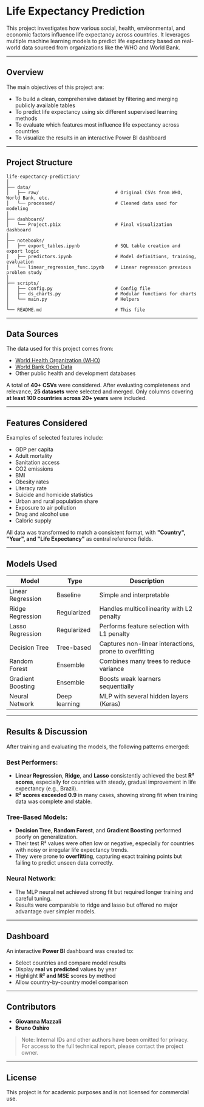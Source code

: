 
# Life Expectancy Prediction

This project investigates how various social, health, environmental, and economic factors influence life expectancy across countries. It leverages multiple machine learning models to predict life expectancy based on real-world data sourced from organizations like the WHO and World Bank.

---

## Overview

The main objectives of this project are:

- To build a clean, comprehensive dataset by filtering and merging publicly available tables  
- To predict life expectancy using six different supervised learning methods  
- To evaluate which features most influence life expectancy across countries  
- To visualize the results in an interactive Power BI dashboard

---

## Project Structure

```
life-expectancy-prediction/
│
├── data/
│   ├── raw/                            # Original CSVs from WHO, World Bank, etc.
│   └── processed/                      # Cleaned data used for modeling
│
├── dashboard/
│   └── Project.pbix                    # Final visualization dashboard
│
├── notebooks/
│   ├── export_tables.ipynb             # SQL table creation and export logic
│   ├── predictors.ipynb                # Model definitions, training, evaluation
│   └── linear_regression_func.ipynb    # Linear regression previous problem study
│
├── scripts/
│   ├── config.py                       # Config file
│   ├── ds_charts.py                    # Modular functions for charts
│   └── main.py                         # Helpers
│
└── README.md                           # This file
```

---

## Data Sources

The data used for this project comes from:

- [World Health Organization (WHO)](https://www.who.int/)
- [World Bank Open Data](https://data.worldbank.org/)
- Other public health and development databases

A total of **40+ CSVs** were considered. After evaluating completeness and relevance, **25 datasets** were selected and merged. Only columns covering **at least 100 countries across 20+ years** were included.

---

## Features Considered

Examples of selected features include:

- GDP per capita  
- Adult mortality  
- Sanitation access  
- CO2 emissions  
- BMI  
- Obesity rates  
- Literacy rate  
- Suicide and homicide statistics  
- Urban and rural population share  
- Exposure to air pollution  
- Drug and alcohol use  
- Caloric supply  

All data was transformed to match a consistent format, with **"Country", "Year", and "Life Expectancy"** as central reference fields.

---

## Models Used

| Model               | Type              | Description |
|--------------------|-------------------|-------------|
| Linear Regression   | Baseline          | Simple and interpretable |
| Ridge Regression    | Regularized       | Handles multicollinearity with L2 penalty |
| Lasso Regression    | Regularized       | Performs feature selection with L1 penalty |
| Decision Tree       | Tree-based        | Captures non-linear interactions, prone to overfitting |
| Random Forest       | Ensemble          | Combines many trees to reduce variance |
| Gradient Boosting   | Ensemble          | Boosts weak learners sequentially |
| Neural Network      | Deep learning     | MLP with several hidden layers (Keras)

---

## Results & Discussion

After training and evaluating the models, the following patterns emerged:

### Best Performers:
- **Linear Regression**, **Ridge**, and **Lasso** consistently achieved the best **R² scores**, especially for countries with steady, gradual improvement in life expectancy (e.g., Brazil).
- **R² scores exceeded 0.9** in many cases, showing strong fit when training data was complete and stable.

### Tree-Based Models:
- **Decision Tree**, **Random Forest**, and **Gradient Boosting** performed poorly on generalization.
- Their test R² values were often low or negative, especially for countries with noisy or irregular life expectancy trends.
- They were prone to **overfitting**, capturing exact training points but failing to predict unseen data correctly.

### Neural Network:
- The MLP neural net achieved strong fit but required longer training and careful tuning.  
- Results were comparable to ridge and lasso but offered no major advantage over simpler models.

---

## Dashboard

An interactive **Power BI** dashboard was created to:

- Select countries and compare model results
- Display **real vs predicted** values by year
- Highlight **R² and MSE** scores by method
- Allow country-by-country model comparison

---

## Contributors

- **Giovanna Mazzali**  
- **Bruno Oshiro**

> Note: Internal IDs and other authors have been omitted for privacy.  
> For access to the full technical report, please contact the project owner.

---

## License

This project is for academic purposes and is not licensed for commercial use.
